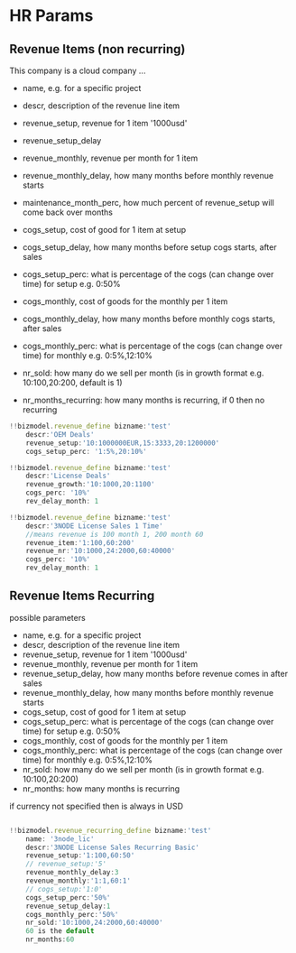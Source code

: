 # HR Params

## Revenue Items (non recurring)

This company is a cloud company ...

- name, e.g. for a specific project
- descr, description of the revenue line item
- revenue_setup, revenue for 1 item '1000usd'
- revenue_setup_delay
- revenue_monthly, revenue per month for 1 item
- revenue_monthly_delay, how many months before monthly revenue starts
- maintenance_month_perc, how much percent of revenue_setup will come back over months
- cogs_setup, cost of good for 1 item at setup
- cogs_setup_delay, how many months before setup cogs starts, after sales
- cogs_setup_perc: what is percentage of the cogs (can change over time) for setup e.g. 0:50%

- cogs_monthly, cost of goods for the monthly per 1 item
- cogs_monthly_delay, how many months before monthly cogs starts, after sales
- cogs_monthly_perc: what is percentage of the cogs (can change over time) for monthly e.g. 0:5%,12:10%

- nr_sold: how many do we sell per month (is in growth format e.g. 10:100,20:200, default is 1)
- nr_months_recurring: how many months is recurring, if 0 then no recurring

```js
!!bizmodel.revenue_define bizname:'test'
    descr:'OEM Deals'  
    revenue_setup:'10:1000000EUR,15:3333,20:1200000'
    cogs_setup_perc: '1:5%,20:10%'  

!!bizmodel.revenue_define bizname:'test'
    descr:'License Deals'  
    revenue_growth:'10:1000,20:1100'
    cogs_perc: '10%'  
    rev_delay_month: 1

!!bizmodel.revenue_define bizname:'test'
    descr:'3NODE License Sales 1 Time'  
    //means revenue is 100 month 1, 200 month 60
    revenue_item:'1:100,60:200'
    revenue_nr:'10:1000,24:2000,60:40000'
    cogs_perc: '10%'
    rev_delay_month: 1

```

## Revenue Items Recurring

possible parameters

- name, e.g. for a specific project
- descr, description of the revenue line item
- revenue_setup, revenue for 1 item '1000usd'
- revenue_monthly, revenue per month for 1 item
- revenue_setup_delay, how many months before revenue comes in after sales
- revenue_monthly_delay, how many months before monthly revenue starts
- cogs_setup, cost of good for 1 item at setup
- cogs_setup_perc: what is percentage of the cogs (can change over time) for setup e.g. 0:50%
- cogs_monthly, cost of goods for the monthly per 1 item 
- cogs_monthly_perc: what is percentage of the cogs (can change over time) for monthly e.g. 0:5%,12:10%
- nr_sold: how many do we sell per month (is in growth format e.g. 10:100,20:200)
- nr_months: how many months is recurring

if currency not specified then is always in USD

```js

!!bizmodel.revenue_recurring_define bizname:'test'
    name: '3node_lic'
    descr:'3NODE License Sales Recurring Basic'  
    revenue_setup:'1:100,60:50'
    // revenue_setup:'5'
    revenue_monthly_delay:3
    revenue_monthly:'1:1,60:1'
    // cogs_setup:'1:0'
    cogs_setup_perc:'50%'
    revenue_setup_delay:1
    cogs_monthly_perc:'50%'
    nr_sold:'10:1000,24:2000,60:40000'
    60 is the default
    nr_months:60 
```

